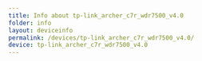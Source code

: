 ```yaml
---
title: Info about tp-link_archer_c7r_wdr7500_v4.0
folder: info
layout: deviceinfo
permalink: /devices/tp-link_archer_c7r_wdr7500_v4.0/
device: tp-link_archer_c7r_wdr7500_v4.0
---
```

